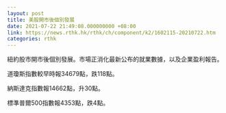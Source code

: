 ```yaml
---
layout: post
title: 美股開市後個別發展
date: 2021-07-22 21:49:08.000000000 +08:00
link: https://news.rthk.hk/rthk/ch/component/k2/1602115-20210722.htm
categories: rthk
---
```


紐約股市開市後個別發展。市場正消化最新公布的就業數據，以及企業盈利報告。

道瓊斯指數較早時報34679點，跌118點。

納斯達克指數報14662點，升30點。

標準普爾500指數報4353點，跌4點。
